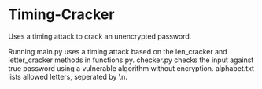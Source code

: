 # Timing-Cracker
Uses a timing attack to crack an unencrypted password. 

Running main.py uses a timing attack based on the len_cracker and letter_cracker methods in functions.py. 
checker.py checks the input against true password using a vulnerable algorithm without encryption. 
alphabet.txt lists allowed letters, seperated by \n.
